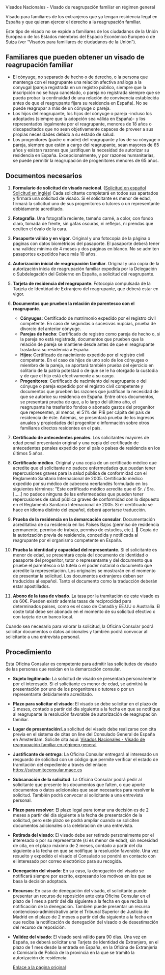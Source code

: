  Visados Nacionales - Visado de reagrupación familiar en régimen general

  Visado para familiares de los extranjeros que ya tengan residencia legal en España y que quieran ejercer el derecho a la reagrupación familiar. 

 Este tipo de visado no se expide a familiares de los ciudadanos de la Unión Europea o de los Estados miembros del Espacio Económico Europeo o de Suiza (ver “Visados para familiares de ciudadanos de la Unión”). 

 Familiares que pueden obtener un visado de reagrupación familiar
----------------------------------------------------------------

 * El cónyuge, no separado de hecho o de derecho, o la persona que mantenga con el reagrupante una relación afectiva análoga a la conyugal (pareja registrada en un registro público, siempre que la inscripción no se haya cancelado, o pareja no registrada siempre que se pueda probar la continuidad de una relación de convivencia establecida antes de que el reagrupante fijara su residencia en España). No se puede reagrupar a más de un cónyuge o pareja.
* Los hijos del reagrupante, los hijos del cónyuge o pareja -incluso los adoptados (siempre que la adopción sea válida en España)- y los representados legalmente por el reagrupante, menores de 18 años o discapacitados que no sean objetivamente capaces de proveer a sus propias necesidades debido a su estado de salud.
* Los progenitores (padre o madre) del reagrupante y los de su cónyuge o pareja, siempre que estén a cargo del reagrupante, sean mayores de 65 años y existan razones que justifiquen la necesidad de autorizar su residencia en España. Excepcionalmente, y por razones humanitarias, se puede permitir la reagrupación de progenitores menores de 65 años.

 Documentos necesarios
---------------------

 1. **Formulario de solicitud de visado nacional**. ([Solicitud en español](https://www.exteriores.gob.es/DocumentosAuxiliaresSC/Pa%C3%ADses%20Bajos/AMSTERDAM%20%28C%29/SolicitudNacionalES.pdf) [Solicitud en inglés](https://www.exteriores.gob.es/DocumentosAuxiliaresSC/Pa%C3%ADses%20Bajos/AMSTERDAM%20%28C%29/SolicitudNacionalEN.pdf)) Cada solicitante completará en todos sus apartados y firmará una solicitud de visado. Si el solicitante es menor de edad, firmará la solicitud uno de sus progenitores o tutores o un representante debidamente acreditado.
2. **Fotografía**. Una fotografía reciente, tamaño carné, a color, con fondo claro, tomada de frente, sin gafas oscuras, ni reflejos, ni prendas que oculten el óvalo de la cara.
3. **Pasaporte válido y en vigor**. Original y una fotocopia de la página o páginas con datos biométricos del pasaporte. El pasaporte deberá tener una validez mínima de 4 meses y dos páginas en blanco. No se admiten pasaportes expedidos hace más 10 años.
4. **Autorización inicial de reagrupación familiar**. Original y una copia de la autorización inicia de reagrupación familiar expedida por la Delegación o Subdelegación del Gobierno en España, a solicitud del reagrupante.
5. **Tarjeta de residencia del reagrupante**. Fotocopia compulsada de la Tarjeta de Identidad de Extranjero del reagrupante, que deberá estar en vigor.
6. **Documentos que prueben la relación de parentesco con el reagrupante**.


	* **Cónyuges**: Certificado de matrimonio expedido por el registro civil competente. En caso de segundas o sucesivas nupcias, prueba de divorcio del anterior cónyuge.
	* **Parejas de hecho**: Certificado de registro como pareja de hecho o, si la pareja no está registrada, documentos que prueben que la relación de pareja se mantiene desde antes de que el reagrupante trasladara su residencia a España.
	* **Hijos**: Certificado de nacimiento expedido por el registro civil competente. En el caso de hijos de uno solo de los cónyuges o miembro de la pareja, se aportará también prueba del ejercicio en solitario de la patria potestad o de que se le ha otorgado la custodia y de que el hijo está efectivamente a su cargo.
	* **Progenitores**: Certificado de nacimiento del reagrupante o del cónyuge o pareja expedido por el registro civil competente y documentos que prueben las razones que justifican la necesidad de que se autorice su residencia en España. Entre otros documentos, se presentará prueba de que, a lo largo del último año, el reagrupante ha trasferido fondos o abonado gastos del progenitor que representen, al menos, el 51% del PIB per cápita del país de residencia de éste. Además, se presentará prueba de los ingresos anuales y propiedades del progenitor e información sobre otros familiares directos residentes en el país.
7. **Certificado de antecedentes penales**. Los solicitantes mayores de edad penal presentarán original y una copia del certificado de antecedentes penales expedido por el país o países de residencia en los últimos 5 años.
8. **Certificado médico**. Original y una copia de un certificado médico que acredite que el solicitante no padece enfermedades que puedan tener repercusiones graves para la salud pública de conformidad con el Reglamento Sanitario Internacional de 2005. Certificado médico expedido por su médico de cabecera neerlandés formulado en los siguientes términos: "Este certificado médico acredita que el Sr. / Sra. […..] no padece ninguna de las enfermedades que pueden tener repercusiones de salud pública graves de conformidad con lo dispuesto en el Reglamento Sanitario Internacional de 2005. Si el certificado se hace en idioma distinto del español, deberá aportarse traducción.
9. **Prueba de la residencia en la demarcación consular**. Documentación acreditativa de su residencia en los Países Bajos (permiso de residencia permanente, permiso de trabajo, permiso de estudios, etc.).  Copia de la autorización previa de residencia, concedida y notificada al reagrupante por el organismo competente en España.
10. **Prueba la identidad y capacidad del representante**. Si el solicitante es menor de edad, se presentará copia del documento de identidad o pasaporte del progenitor, tutor o representante y del documento que pruebe el parentesco o la tutela o el poder notarial o documento que acredite la representación. Los originales se mostrarán en el momento de presentar la solicitud. Los documentos extranjeros deben ser traducidos al español. Tanto el documento como la traducción deberán estar apostillados.
11. **Abono de la tasa de visado**. La tasa por la tramitación de este visado es de 60€. Pueden existir además tasas de reciprocidad para determinados países, como es el caso de Canadá y EE.UU o Australia. El coste total debe ser abonado en el momento de su solicitud efectivo o con tarjeta de un banco local.

 Cuando sea necesario para valorar la solicitud, la Oficina Consular podrá solicitar documentos o datos adicionales y también podrá convocar al solicitante a una entrevista personal. 

 Procedimiento
-------------

 Esta Oficina Consular es competente para admitir las solicitudes de visado de las personas que residan en la demarcación consular. 

 * **Sujeto legitimado**: La solicitud de visado se presentará personalmente por el interesado. Si el solicitante es menor de edad, se admitirá la presentación por uno de los progenitores o tutores o por un representante debidamente acreditado.
* **Plazo para solicitar el visado**: El visado se debe solicitar en el plazo de 2 meses, contado a partir del día siguiente a la fecha en que se notifique al reagrupante la resolución favorable de autorización de reagrupación familiar.
* **Lugar de presentación**:La solicitud del visado debe realizarse con cita previa en el sistema de citas on line del Consulado General de España en Ámsterdam. Solicite cita aquí:  [Visados Nacionales - Visado de reagrupación familiar en régimen general](https://app.bookitit.com/es/hosteds/widgetdefault/2c6277fc2bf43562ccce5c647ff1db4eb#datetime)
* **Justificante de entrega**: La Oficina Consular entregará al interesado un resguardo de solicitud con un código que permite verificar el estado de tramitación del expediente a través del enlace: <https://sutramiteconsular.maec.es>
* **Subsanación de la solicitud**: La Oficina Consular podrá pedir al solicitante que presente los documentos que falten, o que aporte documentos o datos adicionales que sean necesarios para resolver la solicitud. También podrá convocar al solicitante a una entrevista personal.
* **Plazo para resolver**: El plazo legal para tomar una decisión es de 2 meses a partir del día siguiente a la fecha de presentación de la solicitud, pero este plazo se podrá ampliar cuando se soliciten documentos adicionales o la celebración de una entrevista.
* **Retirada del visado**: El visado debe ser retirado personalmente por el interesado o por su representante (si es menor de edad), sin necesidad de cita, en el plazo máximo de 2 meses, contado a partir del día siguiente a la fecha en que se notifique la resolución favorable. Una vez resuelto y expedido el visado el Consulado se pondrá en contacto con el interesado por correo electrónico para su recogida.
* **Denegación del visado**: En su caso, la denegación del visado se notificará siempre por escrito, expresando los motivos en los que se basa la decisión adoptada.
* **Recursos**: En caso de denegación del visado, el solicitante puede presentar un recurso de reposición ante esta Oficina Consular en el plazo de 1 mes a partir del día siguiente a la fecha en que reciba la notificación de la denegación. También puede presentar un recurso contencioso-administrativo ante el Tribunal Superior de Justicia de Madrid en el plazo de 2 meses a partir del día siguiente a la fecha en que reciba la notificación de denegación del visado o de desestimación del recurso de reposición.
* **Validez del visado**: El visado será válido para 90 días. Una vez en España, se deberá solicitar una Tarjeta de Identidad de Extranjero, en el plazo de 1 mes desde la entrada en España, en la Oficina de Extranjería o Comisaría de Policía de la provincia en la que se tramitó la autorización de residencia.

  [Enlace a la página original](https://www.exteriores.gob.es/Consulados/amsterdam/es/ServiciosConsulares/Paginas/index.aspx?scco=Pa%C3%ADses+Bajos&scd=9&scca=Visados&scs=Visados%20Nacionales%20-%20Visado%20de%20reagrupaci%C3%B3n%20familiar%20en%20r%C3%A9gimen%20general)
